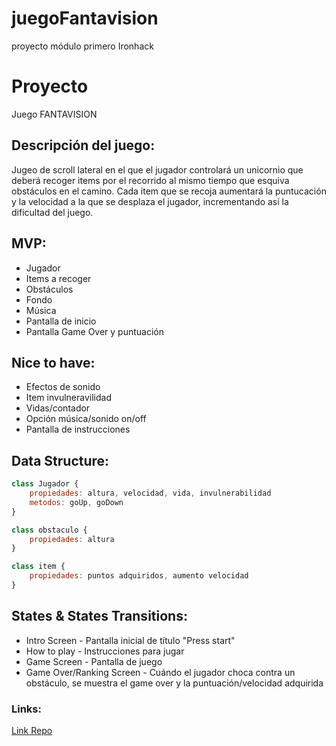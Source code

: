 # juegoFantavision
proyecto módulo primero Ironhack

# Proyecto

Juego FANTAVISION

## Descripción del juego:

Jugeo de scroll lateral en el que el jugador controlará un unicornio que deberá recoger items por el recorrido al mismo tiempo que esquiva obstáculos en el camino. Cada item que se recoja aumentará la puntucación y la velocidad a la que se desplaza el jugador, incrementando así la dificultad del juego.

## MVP:

- Jugador
- Items a recoger
- Obstáculos
- Fondo
- Música
- Pantalla de inicio
- Pantalla Game Over y puntuación

## Nice to have:

- Efectos de sonido
- Item invulneravilidad
- Vidas/contador
- Opción música/sonido on/off
- Pantalla de instrucciones

## Data Structure:

```javascript
class Jugador {
    propiedades: altura, velocidad, vida, invulnerabilidad
    metodos: goUp, goDown 
}

class obstaculo {
    propiedades: altura
}

class item {
    propiedades: puntos adquiridos, aumento velocidad
}
```

## States & States Transitions:

- Intro Screen - Pantalla inicial de título "Press start"
- How to play - Instrucciones para jugar
- Game Screen - Pantalla de juego
- Game Over/Ranking Screen - Cuándo el jugador choca contra un obstáculo, se muestra el game over y la puntuación/velocidad adquirida
 
 ### Links:

 [Link Repo](https://github.com/mikapikas/juegoFantavision)
